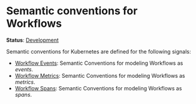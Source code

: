 <!--- Hugo front matter used to generate the website version of this page:
linkTitle: Kubernetes
--->

# Semantic conventions for Workflows

**Status**: [Development][DocumentStatus]

Semantic conventions for Kubernetes are defined for the following signals:

- [Workflow Events](workflow-events.md): Semantic Conventions for modeling Workflows as _events_.
- [Workflow Metrics](workflow-metrics.md): Semantic Conventions for modeling Workflows as _metrics_.
- [Workflow Spans](workflow-spans.md): Semantic Conventions for modeling Workflows as _spans_.

[DocumentStatus]: https://opentelemetry.io/docs/specs/otel/document-status
